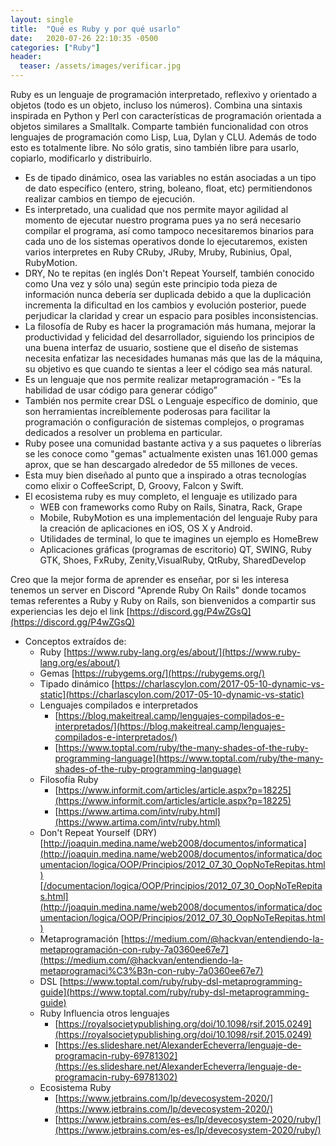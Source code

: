 ```yaml
---
layout: single
title:  "Qué es Ruby y por qué usarlo"
date:   2020-07-26 22:10:35 -0500
categories: ["Ruby"]
header:
  teaser: /assets/images/verificar.jpg
---
```


Ruby es un lenguaje de programación interpretado, reflexivo y orientado a objetos (todo es un objeto, incluso los números). Combina una sintaxis inspirada en Python y Perl con características de programación orientada a objetos similares a Smalltalk. Comparte también funcionalidad con otros lenguajes de programación como Lisp, Lua, Dylan y CLU. Además de todo esto es totalmente libre. No sólo gratis, sino también libre para usarlo, copiarlo, modificarlo y distribuirlo.

- Es de tipado dinámico, osea las variables no están asociadas a un tipo de dato específico (entero, string, boleano, float, etc) permitiendonos realizar cambios en tiempo de ejecución.
- Es interpretado, una cualidad que nos permite mayor agilidad al momento de ejecutar nuestro programa pues ya no será necesario compilar el programa, así como tampoco necesitaremos binarios para cada uno de los sistemas operativos donde lo ejecutaremos, existen varios interpretes en Ruby CRuby, JRuby, Mruby, Rubinius, Opal, RubyMotion.
- DRY, No te repitas (en inglés Don't Repeat Yourself, también conocido como Una vez y sólo una) según este principio toda pieza de información nunca debería ser duplicada debido a que la duplicación incrementa la dificultad en los cambios y evolución posterior, puede perjudicar la claridad y crear un espacio para posibles inconsistencias.
- La filosofía de Ruby es hacer la programación más humana, mejorar la productividad y felicidad del desarrollador, siguiendo los principios de una buena interfaz de usuario,  sostiene que el diseño de sistemas necesita enfatizar las necesidades humanas más que las de la máquina, su objetivo es que cuando te sientas a leer el código sea más natural.
- Es un lenguaje que nos permite realizar metaprogramación - “Es la habilidad de usar código para generar código”
- También nos permite crear DSL o Lenguaje específico de dominio, que son herramientas increíblemente poderosas para facilitar la programación o configuración de sistemas complejos, o programas dedicados a resolver un problema en particular.
- Ruby posee una comunidad bastante activa y a sus paquetes o librerías se les conoce como "gemas" actualmente existen unas 161.000 gemas aprox, que se han descargado alrededor de 55 millones de veces.
- Esta muy bien diseñado al punto que a inspirado a otras tecnologías como elixir o CoffeeScript, D, Groovy, Falcon y Swift.
- El ecosistema ruby es muy completo, el lenguaje es utilizado para
    - WEB con frameworks como Ruby on Rails, Sinatra, Rack, Grape
    - Mobile, RubyMotion es una implementación del lenguaje Ruby para la creación de aplicaciones en iOS, OS X y Android.
    - Utilidades de terminal, lo que te imagines un ejemplo es HomeBrew
    - Aplicaciones gráficas (programas de escritorio) QT, SWING, Ruby GTK, Shoes, FxRuby, Zenity,VisualRuby, QtRuby, SharedDevelop

Creo que la mejor forma de aprender es enseñar, por si les interesa tenemos un server en Discord "Aprende Ruby On Rails" donde tocamos temas referentes a Ruby y Ruby on Rails, son bienvenidos a compartir sus experiencias les dejo el link [https://discord.gg/P4wZGsQ](https://discord.gg/P4wZGsQ) 

- Conceptos extraídos de:
    - Ruby [https://www.ruby-lang.org/es/about/](https://www.ruby-lang.org/es/about/)
    - Gemas [https://rubygems.org/](https://rubygems.org/)
    - Tipado dinámico [https://charlascylon.com/2017-05-10-dynamic-vs-static](https://charlascylon.com/2017-05-10-dynamic-vs-static)
    - Lenguajes compilados e interpretados
        - [https://blog.makeitreal.camp/lenguajes-compilados-e-interpretados/](https://blog.makeitreal.camp/lenguajes-compilados-e-interpretados/)
        - [https://www.toptal.com/ruby/the-many-shades-of-the-ruby-programming-language](https://www.toptal.com/ruby/the-many-shades-of-the-ruby-programming-language)
    - Filosofía Ruby
        - [https://www.informit.com/articles/article.aspx?p=18225](https://www.informit.com/articles/article.aspx?p=18225)
        - [https://www.artima.com/intv/ruby.html](https://www.artima.com/intv/ruby.html)
    - Don't Repeat Yourself (DRY) [http://joaquin.medina.name/web2008/documentos/informatica](http://joaquin.medina.name/web2008/documentos/informatica/documentacion/logica/OOP/Principios/2012_07_30_OopNoTeRepitas.html)[/documentacion/logica/OOP/Principios/2012_07_30_OopNoTeRepitas.html](http://joaquin.medina.name/web2008/documentos/informatica/documentacion/logica/OOP/Principios/2012_07_30_OopNoTeRepitas.html)
    - Metaprogramación [https://medium.com/@hackvan/entendiendo-la-metaprogramación-con-ruby-7a0360ee67e7](https://medium.com/@hackvan/entendiendo-la-metaprogramaci%C3%B3n-con-ruby-7a0360ee67e7)
    - DSL [https://www.toptal.com/ruby/ruby-dsl-metaprogramming-guide](https://www.toptal.com/ruby/ruby-dsl-metaprogramming-guide)
    - Ruby Influencia otros lenguajes
        - [https://royalsocietypublishing.org/doi/10.1098/rsif.2015.0249](https://royalsocietypublishing.org/doi/10.1098/rsif.2015.0249)
        - [https://es.slideshare.net/AlexanderEcheverra/lenguaje-de-programacin-ruby-69781302](https://es.slideshare.net/AlexanderEcheverra/lenguaje-de-programacin-ruby-69781302)
    - Ecosistema Ruby
        - [https://www.jetbrains.com/lp/devecosystem-2020/](https://www.jetbrains.com/lp/devecosystem-2020/)
        - [https://www.jetbrains.com/es-es/lp/devecosystem-2020/ruby/](https://www.jetbrains.com/es-es/lp/devecosystem-2020/ruby/)